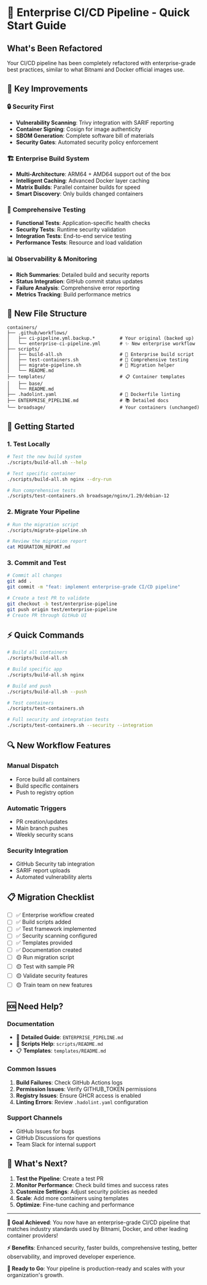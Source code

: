 # 🚀 Enterprise CI/CD Pipeline - Quick Start Guide

## What's Been Refactored

Your CI/CD pipeline has been completely refactored with enterprise-grade best practices, similar to what Bitnami and Docker official images use.

## 🎯 Key Improvements

### 🔒 **Security First**
- **Vulnerability Scanning**: Trivy integration with SARIF reporting
- **Container Signing**: Cosign for image authenticity
- **SBOM Generation**: Complete software bill of materials
- **Security Gates**: Automated security policy enforcement

### 🏗️ **Enterprise Build System**
- **Multi-Architecture**: ARM64 + AMD64 support out of the box
- **Intelligent Caching**: Advanced Docker layer caching
- **Matrix Builds**: Parallel container builds for speed
- **Smart Discovery**: Only builds changed containers

### 🧪 **Comprehensive Testing**
- **Functional Tests**: Application-specific health checks
- **Security Tests**: Runtime security validation
- **Integration Tests**: End-to-end service testing
- **Performance Tests**: Resource and load validation

### 📊 **Observability & Monitoring**
- **Rich Summaries**: Detailed build and security reports
- **Status Integration**: GitHub commit status updates
- **Failure Analysis**: Comprehensive error reporting
- **Metrics Tracking**: Build performance metrics

## 📁 New File Structure

```text
containers/
├── .github/workflows/
│   ├── ci-pipeline.yml.backup.*         # Your original (backed up)
│   └── enterprise-ci-pipeline.yml       # ✨ New enterprise workflow
├── scripts/
│   ├── build-all.sh                     # 🔧 Enterprise build script
│   ├── test-containers.sh               # 🧪 Comprehensive testing
│   ├── migrate-pipeline.sh              # 🚀 Migration helper
│   └── README.md
├── templates/                           # 📋 Container templates
│   ├── base/
│   └── README.md
├── .hadolint.yaml                       # 📝 Dockerfile linting
├── ENTERPRISE_PIPELINE.md               # 📚 Detailed docs
└── broadsage/                           # Your containers (unchanged)
```

## 🚀 Getting Started

### 1. **Test Locally**
```bash
# Test the new build system
./scripts/build-all.sh --help

# Test specific container
./scripts/build-all.sh nginx --dry-run

# Run comprehensive tests
./scripts/test-containers.sh broadsage/nginx/1.29/debian-12
```

### 2. **Migrate Your Pipeline**
```bash
# Run the migration script
./scripts/migrate-pipeline.sh

# Review the migration report
cat MIGRATION_REPORT.md
```

### 3. **Commit and Test**
```bash
# Commit all changes
git add .
git commit -m "feat: implement enterprise-grade CI/CD pipeline"

# Create a test PR to validate
git checkout -b test/enterprise-pipeline
git push origin test/enterprise-pipeline
# Create PR through GitHub UI
```

## ⚡ Quick Commands

```bash
# Build all containers
./scripts/build-all.sh

# Build specific app
./scripts/build-all.sh nginx

# Build and push
./scripts/build-all.sh --push

# Test containers
./scripts/test-containers.sh

# Full security and integration tests
./scripts/test-containers.sh --security --integration
```

## 🔍 New Workflow Features

### **Manual Dispatch**
- Force build all containers
- Build specific containers
- Push to registry option

### **Automatic Triggers**
- PR creation/updates
- Main branch pushes
- Weekly security scans

### **Security Integration**
- GitHub Security tab integration
- SARIF report uploads
- Automated vulnerability alerts

## 📋 Migration Checklist

- [ ] ✅ Enterprise workflow created
- [ ] ✅ Build scripts added
- [ ] ✅ Test framework implemented
- [ ] ✅ Security scanning configured
- [ ] ✅ Templates provided
- [ ] ✅ Documentation created
- [ ] 🟡 Run migration script
- [ ] 🟡 Test with sample PR
- [ ] 🟡 Validate security features
- [ ] 🟡 Train team on new features

## 🆘 Need Help?

### **Documentation**
- 📖 **Detailed Guide**: `ENTERPRISE_PIPELINE.md`
- 🔧 **Scripts Help**: `scripts/README.md`
- 📋 **Templates**: `templates/README.md`

### **Common Issues**
1. **Build Failures**: Check GitHub Actions logs
2. **Permission Issues**: Verify GITHUB_TOKEN permissions
3. **Registry Issues**: Ensure GHCR access is enabled
4. **Linting Errors**: Review `.hadolint.yaml` configuration

### **Support Channels**
- GitHub Issues for bugs
- GitHub Discussions for questions
- Team Slack for internal support

## 🎉 What's Next?

1. **Test the Pipeline**: Create a test PR
2. **Monitor Performance**: Check build times and success rates
3. **Customize Settings**: Adjust security policies as needed
4. **Scale**: Add more containers using templates
5. **Optimize**: Fine-tune caching and performance

---

**🎯 Goal Achieved**: You now have an enterprise-grade CI/CD pipeline that matches industry standards used by Bitnami, Docker, and other leading container providers!

**⚡ Benefits**: Enhanced security, faster builds, comprehensive testing, better observability, and improved developer experience.

**🚀 Ready to Go**: Your pipeline is production-ready and scales with your organization's growth.
